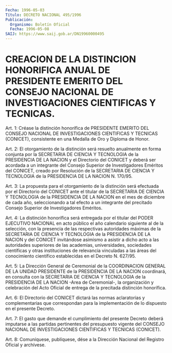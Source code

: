 ```yaml
---
Fecha: 1996-05-03
Título: DECRETO NACIONAL 495/1996
Publicación:
  Organismo: Boletín Oficial
  Fecha: 1996-05-08
SAIJ: https://www.saij.gob.ar/DN19960000495
---
```

# CREACION DE LA DISTINCION HONORIFICA ANUAL DE PRESIDENTE EMERITO DEL CONSEJO NACIONAL DE INVESTIGACIONES CIENTIFICAS Y TECNICAS.

<a id="1"></a>
Art. 1: Créase la distinción honorífica de PRESIDENTE EMERITO DEL CONSEJO NACIONAL DE INVESTIGACIONES CIENTIFICAS Y TECNICAS (CONICET), consistente en una Medalla de Oro y Diploma de Honor.

<a id="2"></a>
Art. 2: El otorgamiento de la distinción será resuelto anualmente en forma conjunta por la SECRETARIA DE CIENCIA Y TECNOLOGIA de la PRESIDENCIA DE LA NACION y el Directorio del CONICET y deberá ser acordada a un integrante del Consejo Superior de Investigadores Eméritos del CONICET, creado por Resolución de la SECRETARIA DE CIENCIA Y TECNOLOGIA de la PRESIDENCIA DE LA NACION N. 170/95.

<a id="3"></a>
Art. 3: La propuesta para el otorgamiento de la distinción será efectuada por el Directorio del CONICET ante el titular de la SECRETARIA DE CIENCIA Y TECNOLOGIA de la PRESIDENCIA DE LA NACION en el mes de diciembre de cada año, seleccionando a tal efecto a un integrante del precitado Consejo Superior de Investigadores Eméritos.

<a id="4"></a>
Art. 4: La distinción honorífica será entregada por el titular del PODER EJECUTIVO NACIONAL en acto público el año calendario siguiente al de la selección, con la presencia de las respectivas autoridades máximas de la SECRETARIA DE CIENCIA Y TECNOLOGIA de la PRESIDENCIA DE LA NACION y del CONICET invitándose asimismo a asistir a dicho acto a las autoridades superiores de las academias, universidades, sociedades científicas y otras instituciones de relevancia vinculadas a las áreas del conocimiento científico establecidas en el Decreto N. 627/95.

<a id="5"></a>
Art. 5: La Dirección General de Ceremonial de la COORDINACION GENERAL DE LA UNIDAD PRESIDENTE de la PRESIDENCIA DE LA NACION coordinará, en consulta con la SECRETARIA DE CIENCIA Y TECNOLOGIA de la PRESIDENCIA DE LA NACION -Area de Ceremonial-, la organización y celebración del Acto Oficial de entrega de la precitada distinción honorífica.

<a id="6"></a>
Art. 6: El Directorio del CONICET dictará las normas aclaratorias y complementarias que correspondan para la implementación de lo dispuesto en el presente Decreto.

<a id="7"></a>
Art. 7: El gasto que demande el cumplimiento del presente Decreto deberá imputarse a las partidas pertinentes del presupuesto vigente del CONSEJO NACIONAL DE INVESTIGACIONES CIENTIFICAS Y TECNICAS (CONICET).

<a id="8"></a>
Art. 8: Comuníquese, publíquese, dése a la Dirección Nacional del Registro Oficial y archívese.